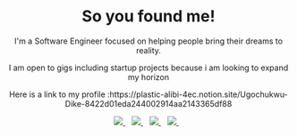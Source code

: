 <h1 align='center'>So you found me!</h1>

<p align='center'>I'm a Software Engineer focused on helping people bring their dreams to reality.</p>
<p align='center'>I am open to gigs including startup projects because i am looking to expand my horizon</p>
<p align='center'>Here is a link to my profile :https://plastic-alibi-4ec.notion.site/Ugochukwu-Dike-8422d01eda244002914aa2143365df88 </p>

<p align='center'>
<a href="https://wa.me/2347012053471?text=Hello Henry I need you for a gig">
  <img src="https://img.shields.io/badge/WHATSAPP-%2325D366.svg?&style=for-the-badge&logo=whatsapp&logoColor=white" />
</a>&nbsp;&nbsp;
<a href="https://twitter.com/henrydykee1">
  <img src="https://img.shields.io/badge/twitter-%231DA1F2.svg?&style=for-the-badge&logo=twitter&logoColor=white" />
</a>&nbsp;&nbsp;
<a href="https://www.linkedin.com/in/ugochukwu-dike-33027b175/">
  <img src="https://img.shields.io/badge/linkedin-%230077B5.svg?&style=for-the-badge&logo=linkedin&logoColor=white" />
</a>&nbsp;&nbsp;
<a href="mailto:dykeehenry@gmail.com">
  <img src="https://img.shields.io/badge/email me-%23D14836.svg?&style=for-the-badge&logo=gmail&logoColor=white" />
</a>&nbsp;&nbsp;
 
<!-- <p align="center">
  <a href="https://github.com/Henrydykee/github-readme-streak-stats">
    <img src="https://github-readme-streak-stats.herokuapp.com/?user=Henrydykee&theme=dark&hide_border=true&background=0D1117&stroke=0000"/>
  </a><p -->
         


  

